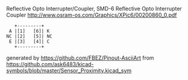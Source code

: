 Reflective Opto Interrupter/Coupler, SMD-6
Reflective Opto Interrupter Coupler
http://www.osram-os.com/Graphics/XPic6/00200860_0.pdf


	   +---------+
	 A |[1]   [6]| K
	NC |[2]   [5]| NC
	 E |[3]   [4]| C
	   +---------+


generated by https://github.com/FBEZ/Pinout-AsciiArt from https://github.com/ask6483/kicad-symbols/blob/master/Sensor_Proximity.kicad_sym